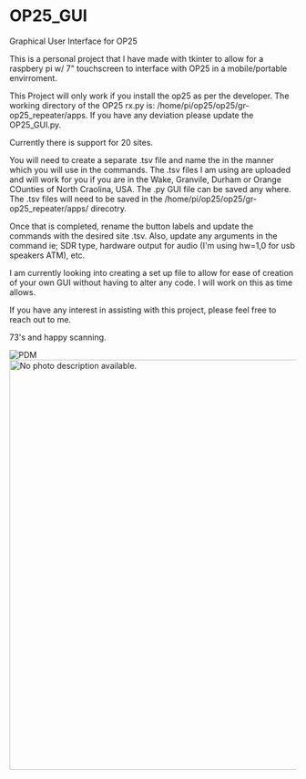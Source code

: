 # OP25_GUI
Graphical User Interface for OP25

This is a personal project that I have made with tkinter to allow for a raspbery pi w/ 7" touchscreen to interface with OP25 in a mobile/portable envirroment. 

This Project will only work if you install the op25 as per the developer. The working directory of the OP25 rx.py is: /home/pi/op25/op25/gr-op25_repeater/apps. If you have any deviation please update the OP25_GUI.py.

Currently there is support for 20 sites. 

You will need to create a separate .tsv file and name the in the manner which you will use in the commands. The .tsv files I am using are uploaded and will work for you if you are in the Wake, Granvile, Durham or Orange COunties of North Craolina, USA. The .py GUI file can be saved any where. The .tsv files will need to be saved in the /home/pi/op25/op25/gr-op25_repeater/apps/ direcotry.

Once that is completed, rename the button labels and update the commands with the desired site .tsv. Also, update any arguments in the command ie; SDR type, hardware output for audio (I'm using hw=1,0 for usb speakers ATM), etc.

I am currently looking into creating a set up file to allow for ease of creation of your own GUI without having to alter any code. I will work on this as time allows. 

If you have any interest in assisting with this project, please feel free to reach out to me.

73's and happy scanning. 

<img src="https://i.creativecommons.org/p/mark/1.0/88x31.png" alt="PDM">

<img class="spotlight" alt="No photo description available." src="https://scontent-iad3-1.xx.fbcdn.net/v/t1.0-9/61937625_10155983450440810_2742044354561441792_n.jpg?_nc_cat=110&amp;_nc_oc=AQl86bcyj3rKL3OxRGQZHeWy4GEziztIKa9LR-0v6eD0L2Ecc3jHLa9vwIa8KuAKvOc&amp;_nc_ht=scontent-iad3-1.xx&amp;oh=8dc80a6a4edbab575cf213f2703b823f&amp;oe=5D9489D2" style="width: 960px; height: 720px;" aria-busy="true">
